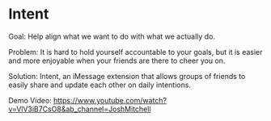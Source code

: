 # Intent

Goal: Help align what we want to do with what we actually do. 

Problem: It is hard to hold yourself accountable to your goals, but it is easier and more enjoyable when your friends are there to cheer you on. 

Solution: Intent, an iMessage extension that allows groups of friends to easily share and update each other on daily intentions. 

Demo Video: https://www.youtube.com/watch?v=VlV3iB7CsO8&ab_channel=JoshMitchell
